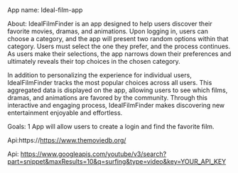 #  
App name: Ideal-film-app


About:
IdealFilmFinder is an app designed to help users discover their favorite movies, dramas, and animations. Upon logging in, users can choose a category, and the app will present two random options within that category. Users must select the one they prefer, and the process continues. As users make their selections, the app narrows down their preferences and ultimately reveals their top choices in the chosen category.

In addition to personalizing the experience for individual users, IdealFilmFinder tracks the most popular choices across all users. This aggregated data is displayed on the app, allowing users to see which films, dramas, and animations are favored by the community. Through this interactive and engaging process, IdealFilmFinder makes discovering new entertainment enjoyable and effortless.



Goals:
1 App will allow users to create a login and find the favorite film.

Api:https://https://www.themoviedb.org/




Api: https://www.googleapis.com/youtube/v3/search?part=snippet&maxResults=10&q=surfing&type=video&key=YOUR_API_KEY
